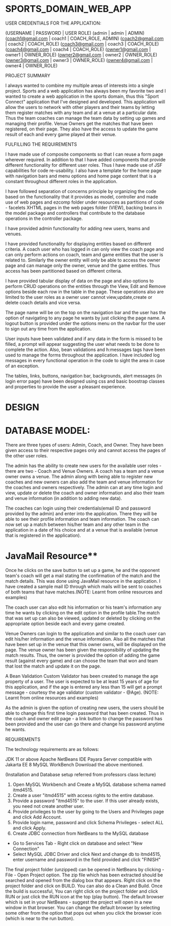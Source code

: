 # SPORTS_DOMAIN_WEB_APP

USER CREDENTIALS FOR THE APPLICATION:

(USERNAME	   |       PASSWORD	   |   USER ROLE)
(admin	      |         admin	    |      ADMIN)
(coach1@gmail.com	 | coach1	  |     COACH_ROLE, ADMIN)
(coach2@gmail.com	 | coach2	    |    COACH_ROLE)
(coach3@gmail.com	|  coach3	   |    COACH_ROLE)
(coach4@gmail.com	|  coach4	   |    COACH_ROLE)
(owner1@gmail.com	 | owner1	     |  OWNER_ROLE)
(owner2@gmail.com	|  owner2   |     OWNER_ROLE)
(owner3@gmail.com |   owner3  |      OWNER_ROLE)
(owner4@gmail.com	|  owner4	   | OWNER_ROLE)



PROJECT SUMMARY

I always wanted to combine my multiple areas of interests into a single project. Sports and a web application has always been my favorite two and I wanted to create a web application in the sports domain, thus this "Sport Connect" application that I've designed and developed. This application will allow the users to network with other players and their teams by letting them register matches with any team and at a venue at a particular date. Thus the team coaches can manage the team data by setting up games and managing their profile. Venue Owners get the matches that have been registered, on their page. They also have the access to update the game result of each and every game played at their venue.


FULFILLING THE REQUIREMENTS

I have made use of composite components so that I can reuse a form page wherever required. In addition to that I have added components that provide different functionality for different user roles. Thus I have made use of JSF capabilities for code re-usability. I also have a template for the home page with navigation bars and menu options and home page content that is a constant throughout different roles in the application.

I have followed separation of concerns principle by organizing the code based on the functionality that it provides as model, controller and made use of web pages and ezcomp folder under resources as partitions of code - facelets XHTML pages in the web pages folder (VIEW), backing beans in the model package and controllers that contribute to the database operations in the controller package.

I have provided admin functionality for adding new users, teams and venues.

I have provided functionality for displaying entities based on different criteria. A coach user who has logged in can only view the coach page and can only perform actions on coach, team and game entities that the user is related to. Similarly the owner entity will only be able to access the owner page and can manage only the owner, venue and the game entities. Thus access has been partitioned based on different criteria.

I have provided tabular display of data on the page and also options to perform CRUD operations on the entities through the View, Edit and Remove options beside each row in the table in the page. These operations also are limited to the user roles as a owner user cannot view,update,create or delete coach details and vice versa.

The page name will be on the top on the navigation bar and the user has the option of navigating to any page he wants by just clicking the page name. A logout button is provided under the options menu on the navbar for the user to sign out any time from the application.

User inputs have been validated and if any data in the form is missed to be filled, a prompt will appear suggesting the user what needs to be done to complete the action. Also, bean validations and h:messages tags have been used to manage the forms throughout the application. I have included log messages in every functional operation in the code to sight the area in case of an exception.

The tables, links, buttons, navigation bar, backgrounds, alert messages (in login error page) have been designed using css and basic boostrap classes and properties to provide the user a pleasant experience.


# DESIGN

# DATABASE MODEL:

There are three types of users: Admin, Coach, and Owner. They have been given access to their respective pages only and cannot access the pages of the other user roles.

The admin has the ability to create new users for the available user roles - there are two - Coach and Venue Owners. A coach has a team and a venue owner owns a venue. The admin along with being able to register new coaches and new owners can also add the team and venue information for the coaches and owners respectively. The admin can at any time login and view, update or delete the coach and owner information and also their team and venue information (in addition to adding new data).

The coaches can login using their credentials(email ID and password provided by the admin) and enter into the application. There they will be able to see their profile information and team information. The coach can now set up a match between his/her team and any other team in the application in a date of his choice and at a venue that is available (venue that is registered in the application).

# JavaMail Resource**
Once he clicks on the save button to set up a game, he and the opponent team's coach will get a mail stating the confirmation of the match and the match details. This was done using JavaMail resource in the application. I have created a sample mail ID through which mails will be sent to coaches of both teams that have matches.(NOTE: Learnt from online resources and examples)

The coach user can also edit his information or his team's information any time he wants by clicking on the edit option in the profile table.The match that was set up can also be viewed, updated or deleted by clicking on the appropriate option beside each and every game created.

Venue Owners can login to the application and similar to the coach user can edit his/her information and the venue information. Also all the matches that have been set up in the venue that this owner owns, will be displayed on the page. The venue owner has been given the responsibility of updating the match results. Thus, the owner is provided the option of adding the game result (against every game) and can choose the team that won and team that lost the match and update it on the page.

A Bean Validation Custom Validator has been created to manage the age property of a user. The user is expected to be at least 15 years of age for this application, and if the age is entered any less than 15 will get a prompt message - courtesy the age validator (custom validator - @Age). (NOTE: Learnt from online resources and examples)

As the admin is given the option of creating new users, the users should be able to change this first time login password that has been created. Thus in the coach and owner edit page - a link button to change the password has been provided and the user can go there and change his password anytime he wants.


REQUIREMENTS

The technology requirements are as follows:

 JDK 11 or above
 Apache NetBeans IDE
 Payara Server compatible with Jakarta EE 8
 MySQL WorkBench
Download the above mentioned.

(Installation and Database setup referred from professors class lecture)
1. Open MySQL Workbench and Create a MySQL database schema named itmd4515.
2. Create a user "itmd4515" with access rights to the entire database.
3. Provide a password "itmd4515" to the user. If this user already exists, you need not create another user.
4. Provide privileges to the user by going to the Users and Privileges page and click Add Account.
5. Provide login name, password and click Schema Privileges - select ALL and click Apply.
6. Create JDBC connection from NetBeans to the MySQL database
- Go to Services Tab - Right click on database and select "New Connection"
- Select MySQL JDBC Driver and click Next and change db to itmd4515, enter username and password in the field provided and click "FINISH"

The final project folder (unzipped) can be opened in NetBeans by clicking - File - Open Project option. The zip file which has been extracted should be searched and opened from the dialog box that appears. Right click on the project folder and click on BUILD. You can also do a Clean and Build. Once the build is successful, You can right click on the project folder and click RUN or just click the RUN icon at the top (play button). The default browser which is set in your NetBeans - suggest the project will open in a new window in that browser. You can change the default browser by selecting some other from the option that pops out when you click the browser icon (which is near to the run button).
